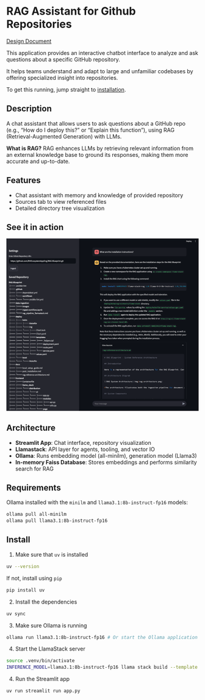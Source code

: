 # RAG Assistant for Github Repositories

[Design Document](https://docs.google.com/document/d/1Bo_BkGSxWiDNKUSwEG-GPFBL6swkyRGxIxlsVxe085k/edit?usp=sharing)

This application provides an interactive chatbot interface to analyze and ask questions about a specific GitHub repository. 

It helps teams understand and adapt to large and unfamiliar codebases by offering specialized insight into repositories.

To get this running, jump straight to [installation](#install). 

## Description 
A chat assistant that allows users to ask questions about a GitHub repo (e.g., “How do I deploy this?” or “Explain this function”), using RAG (Retrieval-Augmented Generation) with LLMs.

**What is RAG?** RAG enhances LLMs by retrieving relevant information from an external knowledge base to ground its responses, making them more accurate and up-to-date.

## Features
- Chat assistant with memory and knowledge of provided repository
- Sources tab to view referenced files
- Detailed directory tree visualization

## See it in action 

![demo](./images/source-demo.png)

## Architecture

- **Streamlit App**: Chat interface, repository visualization
- **Llamastack**: API layer for agents, tooling, and vector IO 
- **Ollama**: Runs embedding model (all-minilm), generation model (Llama3)
- **In-memory Faiss Database**: Stores embeddings and performs similarity search for RAG

## Requirements

Ollama installed with the `minilm` and `llama3.1:8b-instruct-fp16` models:
```sh
ollama pull all-minilm
ollama pull llama3.1:8b-instruct-fp16
```

## Install 

1. Make sure that `uv` is installed

```sh
uv --version
```

If not, install using `pip`

```sh
pip install uv
```

2. Install the dependencies

```sh
uv sync
```

3. Make sure Ollama is running

```sh
ollama run llama3.1:8b-instruct-fp16 # Or start the Ollama application
```

4. Start the LlamaStack server

```sh
source .venv/bin/activate
INFERENCE_MODEL=llama3.1:8b-instruct-fp16 llama stack build --template ollama --image-type venv --run
```

4. Run the Streamlit app
```sh
uv run streamlit run app.py
```